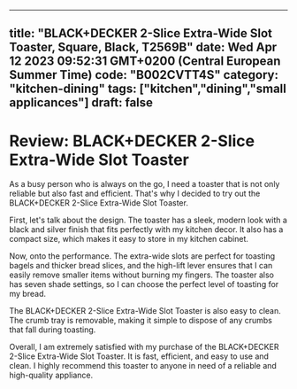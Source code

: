 
---
title: "BLACK+DECKER 2-Slice Extra-Wide Slot Toaster, Square, Black, T2569B" 
date: Wed Apr 12 2023 09:52:31 GMT+0200 (Central European Summer Time)
code: "B002CVTT4S"
category: "kitchen-dining"
tags: ["kitchen","dining","small applicances"] 
draft: false
---
    
# **Review: BLACK+DECKER 2-Slice Extra-Wide Slot Toaster**

As a busy person who is always on the go, I need a toaster that is not only reliable but also fast and efficient. That's why I decided to try out the BLACK+DECKER 2-Slice Extra-Wide Slot Toaster.

First, let's talk about the design. The toaster has a sleek, modern look with a black and silver finish that fits perfectly with my kitchen decor. It also has a compact size, which makes it easy to store in my kitchen cabinet.

Now, onto the performance. The extra-wide slots are perfect for toasting bagels and thicker bread slices, and the high-lift lever ensures that I can easily remove smaller items without burning my fingers. The toaster also has seven shade settings, so I can choose the perfect level of toasting for my bread.

The BLACK+DECKER 2-Slice Extra-Wide Slot Toaster is also easy to clean. The crumb tray is removable, making it simple to dispose of any crumbs that fall during toasting.

Overall, I am extremely satisfied with my purchase of the BLACK+DECKER 2-Slice Extra-Wide Slot Toaster. It is fast, efficient, and easy to use and clean. I highly recommend this toaster to anyone in need of a reliable and high-quality appliance.